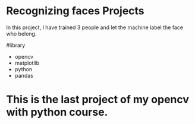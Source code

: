 # Recognizing faces Projects
  In this project, I have trained 3 people and let the machine label the face who belong.

#library
  * opencv
  * matplotlib
  * python
  * pandas
  
 # This is the last project of my opencv with python course.
